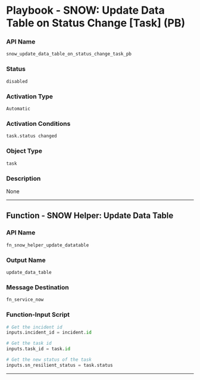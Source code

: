 <!--
    DO NOT MANUALLY EDIT THIS FILE
    THIS FILE IS AUTOMATICALLY GENERATED WITH resilient-sdk codegen
    Generated with resilient-sdk v51.0.5.0.1475
-->

# Playbook - SNOW: Update Data Table on Status Change [Task] (PB)

### API Name
`snow_update_data_table_on_status_change_task_pb`

### Status
`disabled`

### Activation Type
`Automatic`

### Activation Conditions
`task.status changed`

### Object Type
`task`

### Description
None


---
## Function - SNOW Helper: Update Data Table

### API Name
`fn_snow_helper_update_datatable`

### Output Name
`update_data_table`

### Message Destination
`fn_service_now`

### Function-Input Script
```python
# Get the incident id
inputs.incident_id = incident.id

# Get the task id
inputs.task_id = task.id

# Get the new status of the task
inputs.sn_resilient_status = task.status
```

---


